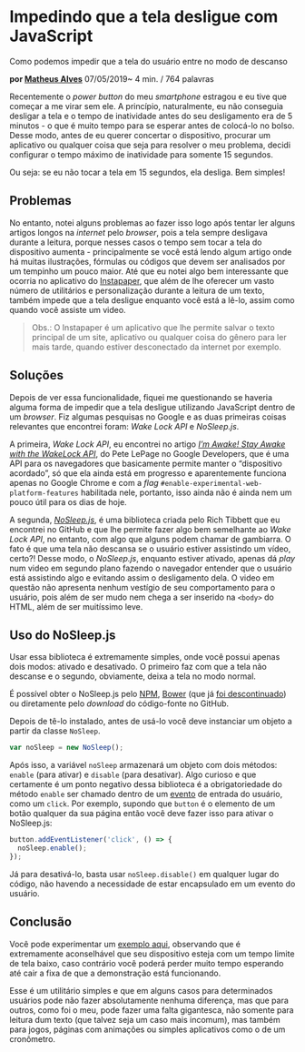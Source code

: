 # Impedindo que a tela desligue com JavaScript

Como podemos impedir que a tela do usuário entre no modo de descanso

**por [Matheus Alves](https://tableless.com.br/authors/matheus-alves)** 07/05/2019~ 4 min. / 764 palavras

Recentemente o *power button* do meu *smartphone* estragou e eu tive que começar a me virar sem ele. A princípio, naturalmente, eu não conseguia desligar a tela e o tempo de inatividade antes do seu desligamento era de 5 minutos - o que é muito tempo para se esperar antes de colocá-lo no bolso. Desse modo, antes de eu querer concertar o dispositivo, procurar um aplicativo ou qualquer coisa que seja para resolver o meu problema, decidi configurar o tempo máximo de inatividade para somente 15 segundos.

Ou seja: se eu não tocar a tela em 15 segundos, ela desliga. Bem simples!

## Problemas

No entanto, notei alguns problemas ao fazer isso logo após tentar ler alguns artigos longos na *internet* pelo *browser*, pois a tela sempre desligava durante a leitura, porque nesses casos o tempo sem tocar a tela do dispositivo aumenta - principalmente se você está lendo algum artigo onde há muitas ilustrações, fórmulas ou códigos que devem ser analisados por um tempinho um pouco maior. Até que eu notei algo bem interessante que ocorria no aplicativo do [Instapaper](https://www.instapaper.com/), que além de lhe oferecer um vasto número de utilitários e personalização durante a leitura de um texto, também impede que a tela desligue enquanto você está a lê-lo, assim como quando você assiste um video.

> Obs.: O Instapaper é um aplicativo que lhe permite salvar o texto principal de um site, aplicativo ou qualquer coisa do gênero para ler mais tarde, quando estiver desconectado da internet por exemplo.

## Soluções

Depois de ver essa funcionalidade, fiquei me questionando se haveria alguma forma de impedir que a tela desligue utilizando JavaScript dentro de um *browser*. Fiz algumas pesquisas no Google e as duas primeiras coisas relevantes que encontrei foram: *Wake Lock API* e *NoSleep.js*.

A primeira, *Wake Lock API*, eu encontrei no artigo [*I’m Awake! Stay Awake with the WakeLock API*](https://developers.google.com/web/updates/2018/12/wakelock), do Pete LePage no Google Developers, que é uma API para os navegadores que basicamente permite manter o “dispositivo acordado”, só que ela ainda está em progresso e aparentemente funciona apenas no Google Chrome e com a *flag* `#enable-experimental-web-platform-features` habilitada nele, portanto, isso ainda não é ainda nem um pouco útil para os dias de hoje.

A segunda, [*NoSleep.js*](https://github.com/richtr/NoSleep.js), é uma biblioteca criada pelo Rich Tibbett que eu encontrei no GitHub e que lhe permite fazer algo bem semelhante ao *Wake Lock API*, no entanto, com algo que alguns podem chamar de gambiarra. O fato é que uma tela não descansa se o usuário estiver assistindo um vídeo, certo?! Desse modo, o *NoSleep.js*, enquanto estiver ativado, apenas dá *play* num video em segundo plano fazendo o navegador entender que o usuário está assistindo algo e evitando assim o desligamento dela. O video em questão não apresenta nenhum vestígio de seu comportamento para o usuário, pois além de ser mudo nem chega a ser inserido na `<body>` do HTML, além de ser muitíssimo leve.

## Uso do NoSleep.js

Usar essa biblioteca é extremamente simples, onde você possui apenas dois modos: ativado e desativado. O primeiro faz com que a tela não descanse e o segundo, obviamente, deixa a tela no modo normal.

É possível obter o NoSleep.js pelo [NPM](https://www.npmjs.com/), [Bower](https://bower.io/) (que já [foi descontinuado](https://snyk.io/blog/bower-is-dead/)) ou diretamente pelo *download* do código-fonte no GitHub.

Depois de tê-lo instalado, antes de usá-lo você deve instanciar um objeto a partir da classe `NoSleep`.

```javascript
var noSleep = new NoSleep();
```

Após isso, a variável `noSleep` armazenará um objeto com dois métodos: `enable` (para ativar) e `disable` (para desativar). Algo curioso e que certamente é um ponto negativo dessa biblioteca é a obrigatoriedade do método `enable` ser chamado dentro de um [evento](https://www.w3schools.com/jsref/dom_obj_event.asp) de entrada do usuário, como um `click`. Por exemplo, supondo que `button` é o elemento de um botão qualquer da sua página então você deve fazer isso para ativar o NoSleep.js:

```javascript
button.addEventListener('click', () => {
  noSleep.enable();
});
```

Já para desativá-lo, basta usar `noSleep.disable()` em qualquer lugar do código, não havendo a necessidade de estar encapsulado em um evento do usuário.

## Conclusão

Você pode experimentar um [exemplo aqui](https://theuves-demos.github.io/no-sleep-demo/), observando que é extremamente aconselhável que seu dispositivo esteja com um tempo limite de tela baixo, caso contrário você poderá perder muito tempo esperando até cair a fixa de que a demonstração está funcionando.

Esse é um utilitário simples e que em alguns casos para determinados usuários pode não fazer absolutamente nenhuma diferença, mas que para outros, como foi o meu, pode fazer uma falta gigantesca, não somente para leitura dum texto (que talvez seja um caso mais incomum), mas também para jogos, páginas com animações ou simples aplicativos como o de um cronômetro.